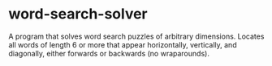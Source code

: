 # word-search-solver
A program that solves word search puzzles of arbitrary dimensions. Locates all words of length 6 or more that appear horizontally, vertically, and diagonally, either forwards or backwards (no wraparounds).
